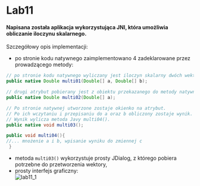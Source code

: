 # Lab11
#### Napisana została aplikacja wykorzystująca JNI, która umożliwia obliczanie iloczynu skalarnego.
Szczegółowy opis implementacji:
- po stronie kodu natywnego zaimplementowano 4 zadeklarowane przez prowadzącego metody:
```java
// po stronie kodu natywnego wyliczany jest iloczyn skalarny dwóch wektorów
public native Double multi01(Double[] a, Double[] b);

// drugi atrybut pobierany jest z obiektu przekazanego do metody natywnej 
public native Double multi02(Double[] a); 

// Po stronie natywnej utworzone zostaje okienko na atrybut.
// Po ich wczytaniu i przepisaniu do a oraz b obliczony zostaje wynik. 
// Wynik wylicza metoda Javy multi04().
public native void multi03();

public void multi04(){
//... mnożenie a i b, wpisanie wyniku do zmiennej c
 }
```
- metoda `multi03()` wykorzystuje prosty JDialog, z którego pobiera potrzebne do przetworzenia wektory,
- prosty interfejs graficzny: <br>
![lab11_1](https://user-images.githubusercontent.com/49610728/158809831-4edae4b4-9eb0-43ec-8ba8-ea057e1c325d.png)
